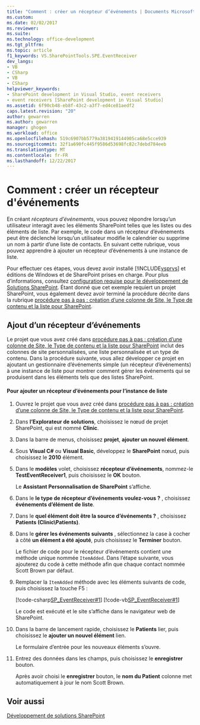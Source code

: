 ```yaml
---
title: "Comment : créer un récepteur d’événements | Documents Microsoft"
ms.custom: 
ms.date: 02/02/2017
ms.reviewer: 
ms.suite: 
ms.technology: office-development
ms.tgt_pltfrm: 
ms.topic: article
f1_keywords: VS.SharePointTools.SPE.EventReceiver
dev_langs:
- VB
- CSharp
- VB
- CSharp
helpviewer_keywords:
- SharePoint development in Visual Studio, event receivers
- event receivers [SharePoint development in Visual Studio]
ms.assetid: 6f90cb48-eb8f-43c2-a3f7-ed4ce81aedf2
caps.latest.revision: "20"
author: gewarren
ms.author: gewarren
manager: ghogen
ms.workload: office
ms.openlocfilehash: 519c6907bb5779a3819419144905ca68e5cce939
ms.sourcegitcommit: 32f1a690fc445f9586d53698fc82c7debd784eeb
ms.translationtype: MT
ms.contentlocale: fr-FR
ms.lasthandoff: 12/22/2017
---
```

# <a name="how-to-create-an-event-receiver"></a>Comment : créer un récepteur d'événements
  En créant *récepteurs d’événements*, vous pouvez répondre lorsqu’un utilisateur interagit avec les éléments SharePoint telles que les listes ou des éléments de liste. Par exemple, le code dans un récepteur d’événements peut être déclenché lorsqu’un utilisateur modifie le calendrier ou supprime un nom à partir d’une liste de contacts. En suivant cette rubrique, vous pouvez apprendre à ajouter un récepteur d’événements à une instance de liste.  
  
 Pour effectuer ces étapes, vous devez avoir installé [!INCLUDE[vsprvs](../sharepoint/includes/vsprvs-md.md)] et éditions de Windows et de SharePoint prises en charge. Pour plus d’informations, consultez [configuration requise pour le développement de Solutions SharePoint](../sharepoint/requirements-for-developing-sharepoint-solutions.md). Étant donné que cet exemple requiert un projet SharePoint, vous également devez avoir terminé la procédure décrite dans la rubrique [procédure pas à pas : création d’une colonne de Site, le Type de contenu et la liste pour SharePoint](../sharepoint/walkthrough-create-a-site-column-content-type-and-list-for-sharepoint.md).  
  
## <a name="adding-an-event-receiver"></a>Ajout d’un récepteur d’événements  
 Le projet que vous avez créé dans [procédure pas à pas : création d’une colonne de Site, le Type de contenu et la liste pour SharePoint](../sharepoint/walkthrough-create-a-site-column-content-type-and-list-for-sharepoint.md) inclut des colonnes de site personnalisées, une liste personnalisée et un type de contenu. Dans la procédure suivante, vous allez développer ce projet en ajoutant un gestionnaire d’événements simple (un récepteur d’événements) à une instance de liste pour montrer comment gérer les événements qui se produisent dans les éléments tels que des listes SharePoint.  
  
#### <a name="to-add-an-event-receiver-to-the-list-instance"></a>Pour ajouter un récepteur d’événements pour l’instance de liste  
  
1.  Ouvrez le projet que vous avez créé dans [procédure pas à pas : création d’une colonne de Site, le Type de contenu et la liste pour SharePoint](../sharepoint/walkthrough-create-a-site-column-content-type-and-list-for-sharepoint.md).  
  
2.  Dans **l’Explorateur de solutions**, choisissez le nœud de projet SharePoint, qui est nommé **Clinic**.  
  
3.  Dans la barre de menus, choisissez **projet**, **ajouter un nouvel élément**.  
  
4.  Sous **Visual C#** ou **Visual Basic**, développez le **SharePoint** nœud, puis choisissez le **2010** élément.  
  
5.  Dans le **modèles** volet, choisissez **récepteur d’événements**, nommez-le **TestEventReceiver1**, puis choisissez le **OK** bouton.  
  
     Le **Assistant Personnalisation de SharePoint** s’affiche.  
  
6.  Dans le **le type de récepteur d’événements voulez-vous ?** , choisissez **événements d’élément de liste**.  
  
7.  Dans le **quel élément doit être la source d’événements ?** , choisissez **Patients (Clinic\Patients)**.  
  
8.  Dans le **gérer les événements suivants** , sélectionnez la case à cocher à côté **un élément a été ajouté**, puis choisissez le **Terminer** bouton.  
  
     Le fichier de code pour le récepteur d’événements contient une méthode unique nommée `ItemAdded`. Dans l’étape suivante, vous ajouterez du code à cette méthode afin que chaque contact nommée Scott Brown par défaut.  
  
9. Remplacer la `ItemAdded` méthode avec les éléments suivants de code, puis choisissez la touche F5 :  
  
     [!code-csharp[SP_EventReceiver#1](../sharepoint/codesnippet/CSharp/CustomField1/TestEventReceiver1/TestEventReceiver1.cs#1)]
     [!code-vb[SP_EventReceiver#1](../sharepoint/codesnippet/VisualBasic/CustomField1_VB/EventReceiver1/EventReceiver1.vb#1)]  
  
     Le code est exécuté et le site s’affiche dans le navigateur web de SharePoint.  
  
10. Dans la barre de lancement rapide, choisissez le **Patients** lier, puis choisissez le **ajouter un nouvel élément** lien.  
  
     Le formulaire d’entrée pour les nouveaux éléments s’ouvre.  
  
11. Entrez des données dans les champs, puis choisissez le **enregistrer** bouton.  
  
     Après avoir choisi le **enregistrer** bouton, le **nom du Patient** colonne met automatiquement à jour le nom Scott Brown.  
  
## <a name="see-also"></a>Voir aussi  
 [Développement de solutions SharePoint](../sharepoint/developing-sharepoint-solutions.md)  
  
  